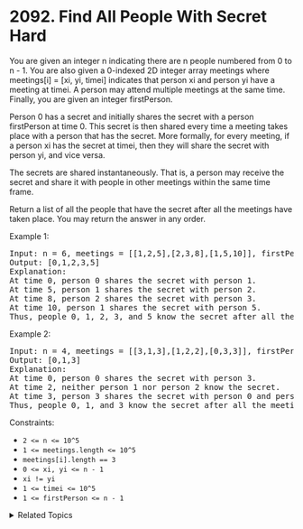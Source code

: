 # 2092. Find All People With Secret<br> Hard

You are given an integer n indicating there are n people numbered from 0 to n - 1. You are also given a 0-indexed 2D integer array meetings where meetings[i] = [xi, yi, timei] indicates that person xi and person yi have a meeting at timei. A person may attend multiple meetings at the same time. Finally, you are given an integer firstPerson.

Person 0 has a secret and initially shares the secret with a person firstPerson at time 0. This secret is then shared every time a meeting takes place with a person that has the secret. More formally, for every meeting, if a person xi has the secret at timei, then they will share the secret with person yi, and vice versa.

The secrets are shared instantaneously. That is, a person may receive the secret and share it with people in other meetings within the same time frame.

Return a list of all the people that have the secret after all the meetings have taken place. You may return the answer in any order.


Example 1:

<pre>
Input: n = 6, meetings = [[1,2,5],[2,3,8],[1,5,10]], firstPerson = 1
Output: [0,1,2,3,5]
Explanation:
At time 0, person 0 shares the secret with person 1.
At time 5, person 1 shares the secret with person 2.
At time 8, person 2 shares the secret with person 3.
At time 10, person 1 shares the secret with person 5.​​​​
Thus, people 0, 1, 2, 3, and 5 know the secret after all the meetings.
</pre>

Example 2:

<pre>
Input: n = 4, meetings = [[3,1,3],[1,2,2],[0,3,3]], firstPerson = 3
Output: [0,1,3]
Explanation:
At time 0, person 0 shares the secret with person 3.
At time 2, neither person 1 nor person 2 know the secret.
At time 3, person 3 shares the secret with person 0 and person 1.
Thus, people 0, 1, and 3 know the secret after all the meetings.
</pre>

Constraints:

- `2 <= n <= 10^5`
- `1 <= meetings.length <= 10^5`
- `meetings[i].length == 3`
- `0 <= xi, yi <= n - 1`
- `xi != yi`
- `1 <= timei <= 10^5`
- `1 <= firstPerson <= n - 1`

<details>

<summary> Related Topics </summary>

-   `Union Find`
-   `Graph`

</details>